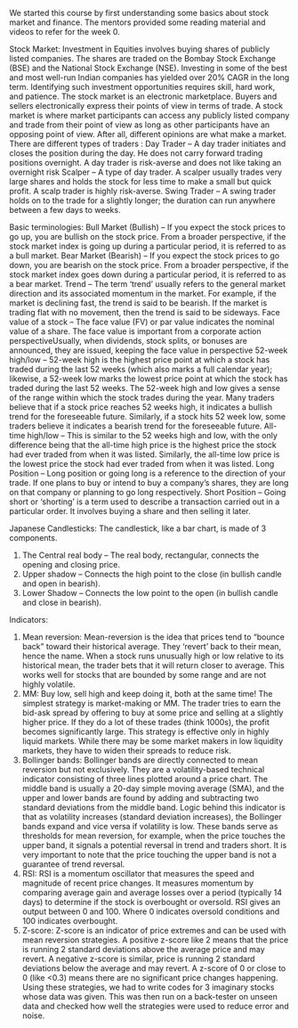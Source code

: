 We started this course by first understanding some basics about stock market and finance. The mentors provided some reading material and videos to refer for the week 0. 

Stock Market:
Investment in Equities involves buying shares of publicly listed companies. The shares are traded on the Bombay Stock Exchange (BSE) and the National Stock Exchange (NSE).
Investing in some of the best and most well-run Indian companies has yielded over 20% CAGR in the long term. Identifying such investment opportunities requires skill, hard work, and patience.
The stock market is an electronic marketplace. Buyers and sellers electronically express their points of view in terms of trade. 
A stock market is where market participants can access any publicly listed company and trade from their point of view as long as other participants have an opposing point of view. After all, different opinions are what make a market.
There are different types of traders :
Day Trader – A day trader initiates and closes the position during the day. He does not carry forward trading positions overnight. A day trader is risk-averse and does not like taking an overnight risk
Scalper – A type of day trader. A scalper usually trades very large shares and holds the stock for less time to make a small but quick profit. A scalp trader is highly risk-averse.
Swing Trader – A swing trader holds on to the trade for a slightly longer; the duration can run anywhere between a few days to weeks. 

Basic terminologies:
 Bull Market (Bullish) – If you expect the stock prices to go up, you are bullish on the stock price. From a broader perspective, if the stock market index is going up during a particular period, it is referred to as a bull market. 
 Bear Market (Bearish) – If you expect the stock prices to go down, you are bearish on the stock price. From a broader perspective, if the stock market index goes down during a particular period, it is referred to as a bear market.
 Trend – The term ‘trend’ usually refers to the general market direction and its associated momentum in the market. For example, if the market is declining fast, the trend is said to be bearish. If the market is trading flat with no movement, then the trend is said to be sideways.
 Face value of a stock – The face value (FV) or par value indicates the nominal value of a share. The face value is important from a corporate action perspectiveUsually, when dividends, stock splits, or bonuses are announced, they are issued, keeping the face value in perspective
 52-week high/low – 52-week high is the highest price point at which a stock has traded during the last 52 weeks (which also marks a full calendar year); likewise, a 52-week low marks the lowest price point at which the stock has traded during the last 52 weeks. The 52-week high and low gives a sense of the range within which the stock trades during the year. Many traders believe that if a stock price reaches 52 weeks high, it indicates a bullish trend for the foreseeable future. Similarly, if a stock hits 52 week low, some traders believe it indicates a bearish trend for the foreseeable future.
 All-time high/low – This is similar to the 52 weeks high and low, with the only difference being that the all-time high price is the highest price the stock had ever traded from when it was listed. Similarly, the all-time low price is the lowest price the stock had ever traded from when it was listed.
 Long Position – Long position or going long is a reference to the direction of your trade. If one plans to buy or intend to buy a company’s shares, they are long on that company or planning to go long respectively. 
 Short Position – Going short or ‘shorting’ is a term used to describe a transaction carried out in a particular order. It involves buying a share and then selling it later.
 
Japanese Candlesticks:
The candlestick, like a bar chart, is made of 3 components.
1.	The Central real body – The real body, rectangular, connects the opening and closing price.
2.	Upper shadow – Connects the high point to the close (in bullish candle and open in bearish).
3.	Lower Shadow – Connects the low point to the open (in bullish candle and close in bearish).
   
Indicators: 
1.	Mean reversion: Mean-reversion is the idea that prices tend to “bounce back” toward their historical average. They ‘revert’ back to their mean, hence the name.
When a stock runs unusually high or low relative to its historical mean, the trader bets that it will return closer to average. This works well for stocks that are bounded by some range and are not highly volatile.
2.	MM: Buy low, sell high and keep doing it, both at the same time! The simplest strategy is market-making or MM. The trader tries to earn the bid-ask spread by offering to buy at some price and selling at a slightly higher price. If they do a lot of these trades (think 1000s), the profit becomes significantly large. This strategy is effective only in highly liquid markets. While there may be some market makers in low liquidity markets, they have to widen their spreads to reduce risk.
3.	Bollinger bands: Bollinger bands are directly connected to mean reversion but not exclusively. They are a volatility-based technical indicator consisting of three lines plotted around a price chart. The middle band is usually a 20-day simple moving average (SMA), and the upper and lower bands are found by adding and subtracting two standard deviations from the middle band. Logic behind this indicator is that as volatility increases (standard deviation increases), the Bollinger bands expand and vice versa if volatility is low. These bands serve as thresholds for mean reversion, for example, when the price touches the upper band, it signals a potential reversal in trend and traders short. It is very important to note that the price touching the upper band is not a guarantee of trend reversal.
4.	RSI: RSI is a momentum oscillator that measures the speed and magnitude of recent price changes. It measures momentum by comparing average gain and average losses over a period (typically 14 days) to determine if the stock is overbought or oversold. RSI gives an output between 0 and 100. Where 0 indicates oversold conditions and 100 indicates overbought.
5.	Z-score: Z-score is an indicator of price extremes and can be used with mean reversion strategies. A positive z-score like 2 means that the price is running 2 standard deviations above the average price and may revert. A negative z-score is similar, price is running 2 standard deviations below the average and may revert. A z-score of 0 or close to 0 (like <0.3) means there are no significant price changes happening.
Using these strategies, we had to write codes for 3 imaginary stocks whose data was given. This was then run on a back-tester on unseen data and checked how well the strategies were used to reduce error and noise.



